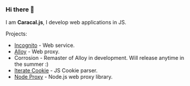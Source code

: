 ### Hi there 👋

I am **Caracal.js**, I develop web applications in JS.

Projects:

- [Incognito](https://incog.dev) - Web service.
- [Alloy](https://github.com/titaniumnetwork-dev/alloy) - Web proxy.
- Corrosion - Remaster of Alloy in development. Will release anytime in the summer :)
- [Iterate Cookie](https://github.com/caracal-js/iterate-cookie) - JS Cookie parser.
- [Node Proxy](https://github.com/caracal-js/node-proxy) - Node.js web proxy library.
